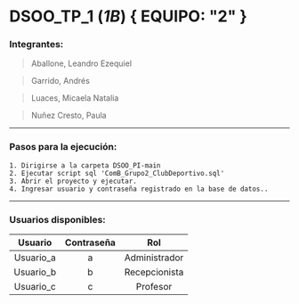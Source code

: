 
# DSOO_TP_1 (*1B*) { EQUIPO: "2" } 
### Integrantes:
   >Aballone, Leandro Ezequiel
   
   >Garrido, Andrés

   >Luaces, Micaela Natalia

   >Nuñez Cresto, Paula
***
### Pasos para la ejecución:

    1. Dirigirse a la carpeta DSOO_PI-main
    2. Ejecutar script sql 'ComB_Grupo2_ClubDeportivo.sql'
    3. Abrir el proyecto y ejecutar.
    4. Ingresar usuario y contraseña registrado en la base de datos..
***
### Usuarios disponibles: 
| Usuario | Contraseña | Rol    |
| :-------: |:-:| :------------:|
| Usuario_a | a | Administrador |
| Usuario_b | b | Recepcionista |
| Usuario_c | c | Profesor      |

